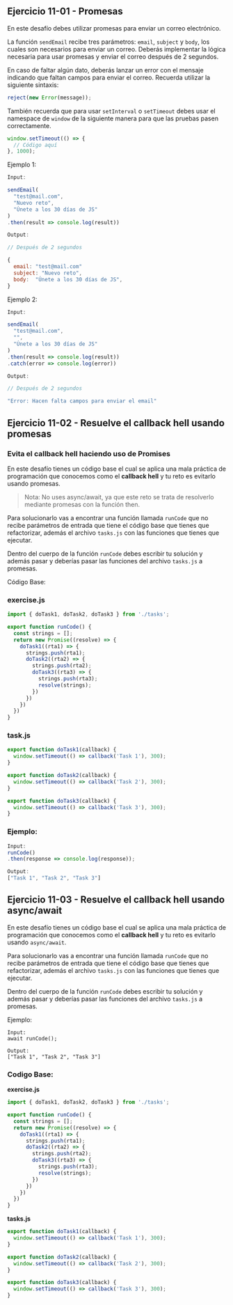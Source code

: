 ## Ejercicio 11-01 - Promesas

En este desafío debes utilizar promesas para enviar un correo electrónico.

La función `sendEmail` recibe tres parámetros: `email`, `subject` y `body`, los cuales son necesarios para enviar un correo. Deberás implementar la lógica necesaria para usar promesas y enviar el correo después de 2 segundos.

En caso de faltar algún dato, deberás lanzar un error con el mensaje indicando que faltan campos para enviar el correo. Recuerda utilizar la siguiente sintaxis:

```jsx
reject(new Error(message));
```

También recuerda que para usar `setInterval` o `setTimeout` debes usar el namespace de `window` de la siguiente manera para que las pruebas pasen correctamente.

```jsx
window.setTimeout(() => {
  // Código aquí
}, 1000);
```

Ejemplo 1:

```jsx
Input:

sendEmail(
  "test@mail.com",
  "Nuevo reto",
  "Únete a los 30 días de JS"
)
.then(result => console.log(result))

Output:

// Después de 2 segundos

{
  email: "test@mail.com"
  subject: "Nuevo reto",
  body:  "Únete a los 30 días de JS",
}
```

Ejemplo 2:

```jsx
Input:

sendEmail(
  "test@mail.com",
  "",
  "Únete a los 30 días de JS"
)
.then(result => console.log(result))
.catch(error => console.log(error))

Output:

// Después de 2 segundos

"Error: Hacen falta campos para enviar el email"
```


## Ejercicio 11-02 -  Resuelve el callback hell usando promesas

### **Evita el callback hell haciendo uso de Promises**

En este desafío tienes un código base el cual se aplica una mala práctica de programación que conocemos como el **callback hell** y tu reto es evitarlo usando promesas.

> Nota: No uses async/await, ya que este reto se trata de resolverlo mediante promesas con la función then.
> 

Para solucionarlo vas a encontrar una función llamada `runCode` que no recibe parámetros de entrada que tiene el código base que tienes que refactorizar, además el archivo `tasks.js` con las funciones que tienes que ejecutar.

Dentro del cuerpo de la función `runCode` debes escribir tu solución y además pasar y deberías pasar las funciones del archivo `tasks.js` a promesas.

Código Base: 
### exercise.js
```jsx
import { doTask1, doTask2, doTask3 } from './tasks';

export function runCode() {
  const strings = [];
  return new Promise((resolve) => {
    doTask1((rta1) => {
      strings.push(rta1);
      doTask2((rta2) => {
        strings.push(rta2);
        doTask3((rta3) => {
          strings.push(rta3);
          resolve(strings);
        })
      })
    })
  })
}
```
### task.js

```jsx
export function doTask1(callback) {
  window.setTimeout(() => callback('Task 1'), 300);
}

export function doTask2(callback) {
  window.setTimeout(() => callback('Task 2'), 300);
}

export function doTask3(callback) {
  window.setTimeout(() => callback('Task 3'), 300);
}
```

### Ejemplo:

```jsx
Input:
runCode()
.then(response => console.log(response));

Output:
["Task 1", "Task 2", "Task 3"]
```

## **Ejercicio 11-03 - Resuelve el callback hell usando async/await**

En este desafío tienes un código base el cual se aplica una mala práctica de programación que conocemos como el **callback hell** y tu reto es evitarlo usando `async/await`.

Para solucionarlo vas a encontrar una función llamada `runCode` que no recibe parámetros de entrada que tiene el código base que tienes que refactorizar, además el archivo `tasks.js` con las funciones que tienes que ejecutar.

Dentro del cuerpo de la función `runCode` debes escribir tu solución y además pasar y deberías pasar las funciones del archivo `tasks.js` a promesas.

Ejemplo:

```
Input:
await runCode();

Output:
["Task 1", "Task 2", "Task 3"]
```

### Codigo Base:

**exercise.js**

```jsx
import { doTask1, doTask2, doTask3 } from './tasks';

export function runCode() {
  const strings = [];
  return new Promise((resolve) => {
    doTask1((rta1) => {
      strings.push(rta1);
      doTask2((rta2) => {
        strings.push(rta2);
        doTask3((rta3) => {
          strings.push(rta3);
          resolve(strings);
        })
      })
    })
  })
}
```

**tasks.js**

```jsx
export function doTask1(callback) {
  window.setTimeout(() => callback('Task 1'), 300);
}

export function doTask2(callback) {
  window.setTimeout(() => callback('Task 2'), 300);
}

export function doTask3(callback) {
  window.setTimeout(() => callback('Task 3'), 300);
}
```